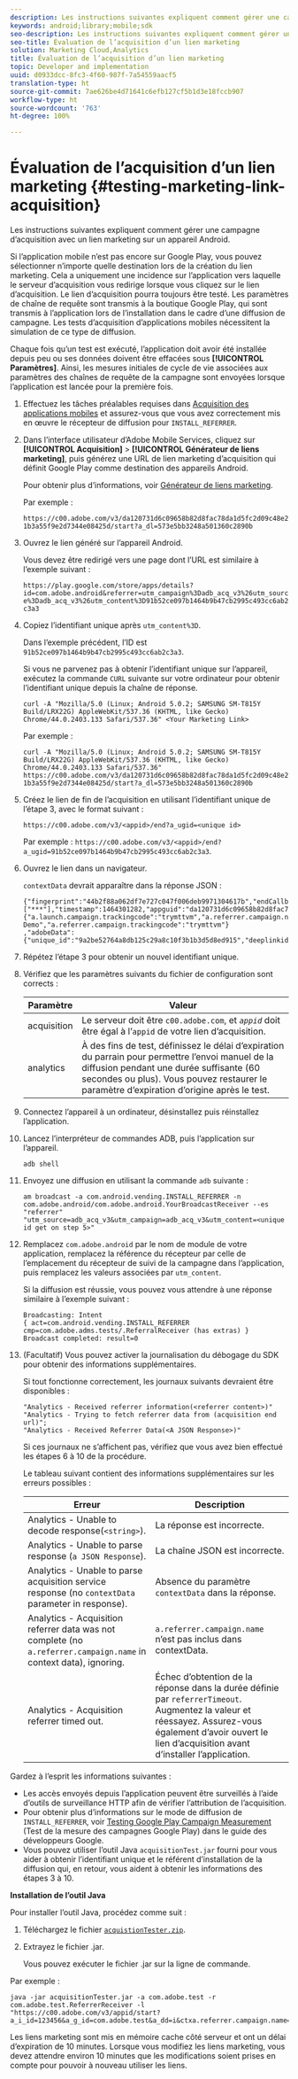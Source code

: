 ```yaml
---
description: Les instructions suivantes expliquent comment gérer une campagne d’acquisition avec un lien marketing sur un appareil Android.
keywords: android;library;mobile;sdk
seo-description: Les instructions suivantes expliquent comment gérer une campagne d’acquisition avec un lien marketing sur un appareil Android.
seo-title: Évaluation de l’acquisition d’un lien marketing
solution: Marketing Cloud,Analytics
title: Évaluation de l’acquisition d’un lien marketing
topic: Developer and implementation
uuid: d0933dcc-8fc3-4f60-987f-7a54559aacf5
translation-type: ht
source-git-commit: 7ae626be4d71641c6efb127cf5b1d3e18fccb907
workflow-type: ht
source-wordcount: '763'
ht-degree: 100%

---
```



# Évaluation de l’acquisition d’un lien marketing {#testing-marketing-link-acquisition}

Les instructions suivantes expliquent comment gérer une campagne d’acquisition avec un lien marketing sur un appareil Android.

Si l’application mobile n’est pas encore sur Google Play, vous pouvez sélectionner n’importe quelle destination lors de la création du lien marketing. Cela a uniquement une incidence sur l’application vers laquelle le serveur d’acquisition vous redirige lorsque vous cliquez sur le lien d’acquisition. Le lien d’acquisition pourra toujours être testé. Les paramètres de chaîne de requête sont transmis à la boutique Google Play, qui sont transmis à l’application lors de l’installation dans le cadre d’une diffusion de campagne. Les tests d’acquisition d’applications mobiles nécessitent la simulation de ce type de diffusion.

Chaque fois qu’un test est exécuté, l’application doit avoir été installée depuis peu ou ses données doivent être effacées sous **[!UICONTROL Paramètres]**. Ainsi, les mesures initiales de cycle de vie associées aux paramètres des chaînes de requête de la campagne sont envoyées lorsque l’application est lancée pour la première fois.

1. Effectuez les tâches préalables requises dans [Acquisition des applications mobiles](/help/android/acquisition-main/acquisition.md) et assurez-vous que vous avez correctement mis en œuvre le récepteur de diffusion pour `INSTALL_REFERRER`.
1. Dans l’interface utilisateur d’Adobe Mobile Services, cliquez sur **[!UICONTROL Acquisition]** > **[!UICONTROL Générateur de liens marketing]**, puis générez une URL de lien marketing d’acquisition qui définit Google Play comme destination des appareils Android.

   Pour obtenir plus d’informations, voir [Générateur de liens marketing](/help/using/acquisition-main/c-marketing-links-builder/c-marketing-links-builder.md).

   Par exemple :

   `https://c00.adobe.com/v3/da120731d6c09658b82d8fac78da1d5fc2d09c48e21b3a55f9e2d7344e08425d/start?a_dl=573e5bb3248a501360c2890b`

1. Ouvrez le lien généré sur l’appareil Android.

   Vous devez être redirigé vers une page dont l’URL est similaire à l’exemple suivant :

   `https://play.google.com/store/apps/details?id=com.adobe.android&referrer=utm_campaign%3Dadb_acq_v3%26utm_source%3Dadb_acq_v3%26utm_content%3D91b52ce097b1464b9b47cb2995c493cc6ab2c3a3`

1. Copiez l’identifiant unique après `utm_content%3D`.

   Dans l’exemple précédent, l’ID est `91b52ce097b1464b9b47cb2995c493cc6ab2c3a3`.

   Si vous ne parvenez pas à obtenir l’identifiant unique sur l’appareil, exécutez la commande `CURL` suivante sur votre ordinateur pour obtenir l’identifiant unique depuis la chaîne de réponse.

   `curl -A "Mozilla/5.0 (Linux; Android 5.0.2; SAMSUNG SM-T815Y Build/LRX22G) AppleWebKit/537.36 (KHTML, like Gecko) Chrome/44.0.2403.133 Safari/537.36" <Your Marketing Link>`

   Par exemple :

   `curl -A "Mozilla/5.0 (Linux; Android 5.0.2; SAMSUNG SM-T815Y Build/LRX22G) AppleWebKit/537.36 (KHTML, like Gecko) Chrome/44.0.2403.133 Safari/537.36" https://c00.adobe.com/v3/da120731d6c09658b82d8fac78da1d5fc2d09c48e21b3a55f9e2d7344e08425d/start?a_dl=573e5bb3248a501360c2890b`

1. Créez le lien de fin de l’acquisition en utilisant l’identifiant unique de l’étape 3, avec le format suivant :

   `https://c00.adobe.com/v3/<appid>/end?a_ugid=<unique id>`

   Par exemple : `https://c00.adobe.com/v3/<appid>/end?a_ugid=91b52ce097b1464b9b47cb2995c493cc6ab2c3a3`.

1. Ouvrez le lien dans un navigateur.

   `contextData` devrait apparaître dans la réponse JSON :

   ```
   {"fingerprint":"44b2f88a062df7e727c047f006deb9971304617b","endCallbacks":["***"],"timestamp":1464301282,"appguid":"da120731d6c09658b82d8fac78da1d5fc2d09c48e21b3a55f9e2d7344e08425d","contextData": 
   {"a.launch.campaign.trackingcode":"trymttvm","a.referrer.campaign.name":"Android Demo","a.referrer.campaign.trackingcode":"trymttvm"} 
   ,"adobeData":{"unique_id":"9a2be52764a8db125c29a8c10f3b1b3d5d8ed915","deeplinkid":"57476c26072932ec6d3a470b"}}.
   ```

1. Répétez l’étape 3 pour obtenir un nouvel identifiant unique.
1. Vérifiez que les paramètres suivants du fichier de configuration sont corrects :

   | Paramètre | Valeur |
   |--- |--- |
   | acquisition | Le serveur doit être `c00.adobe.com`, et *`appid`* doit être égal à l’`appid` de votre lien d’acquisition. |
   | analytics | À des fins de test, définissez le délai d’expiration du parrain pour permettre l’envoi manuel de la diffusion pendant une durée suffisante (60 secondes ou plus). Vous pouvez restaurer le paramètre d’expiration d’origine après le test. |

1. Connectez l’appareil à un ordinateur, désinstallez puis réinstallez l’application.
1. Lancez l’interpréteur de commandes ADB, puis l’application sur l’appareil.

   ```
   adb shell
   ```

1. Envoyez une diffusion en utilisant la commande `adb` suivante :

   ```
   am broadcast -a com.android.vending.INSTALL_REFERRER -n com.adobe.android/com.adobe.android.YourBroadcastReceiver --es "referrer" "utm_source=adb_acq_v3&utm_campaign=adb_acq_v3&utm_content=<unique id get on step 5>"
   ```

1. Remplacez `com.adobe.android` par le nom de module de votre application, remplacez la référence du récepteur par celle de l’emplacement du récepteur de suivi de la campagne dans l’application, puis remplacez les valeurs associées par `utm_content`.

   Si la diffusion est réussie, vous pouvez vous attendre à une réponse similaire à l’exemple suivant :

   ```
   Broadcasting: Intent 
   { act=com.android.vending.INSTALL_REFERRER cmp=com.adobe.adms.tests/.ReferralReceiver (has extras) } 
   Broadcast completed: result=0 
   ```

1. (Facultatif) Vous pouvez activer la journalisation du débogage du SDK pour obtenir des informations supplémentaires.

   Si tout fonctionne correctement, les journaux suivants devraient être disponibles :

   ```
   "Analytics - Received referrer information(<referrer content>)" 
   "Analytics - Trying to fetch referrer data from (acquisition end url)"; 
   "Analytics - Received Referrer Data(<A JSON Response>)"
   ```

   Si ces journaux ne s’affichent pas, vérifiez que vous avez bien effectué les étapes 6 à 10 de la procédure.

   Le tableau suivant contient des informations supplémentaires sur les erreurs possibles :

   | Erreur | Description |
   |--- |--- |
   | Analytics - Unable to decode response(`<string>`). | La réponse est incorrecte. |
   | Analytics - Unable to parse response (`a JSON Response`). | La chaîne JSON est incorrecte. |
   | Analytics - Unable to parse acquisition service response (no `contextData` parameter in response). | Absence du paramètre `contextData` dans la réponse. |
   | Analytics - Acquisition referrer data was not complete (no `a.referrer.campaign.name` in context data), ignoring. | `a.referrer.campaign.name` n’est pas inclus dans contextData. |
   | Analytics - Acquisition referrer timed out. | Échec d’obtention de la réponse dans la durée définie par `referrerTimeout`. Augmentez la valeur et réessayez.  Assurez-vous également d’avoir ouvert le lien d’acquisition avant d’installer l’application. |

Gardez à l’esprit les informations suivantes :

* Les accès envoyés depuis l’application peuvent être surveillés à l’aide d’outils de surveillance HTTP afin de vérifier l’attribution de l’acquisition.
* Pour obtenir plus d’informations sur le mode de diffusion de `INSTALL_REFERRER`, voir [Testing Google Play Campaign Measurement](https://developers.google.com/analytics/solutions/testing-play-campaigns) (Test de la mesure des campagnes Google Play) dans le guide des développeurs Google.
* Vous pouvez utiliser l’outil Java `acquisitionTest.jar` fourni pour vous aider à obtenir l’identifiant unique et le référent d’installation de la diffusion qui, en retour, vous aident à obtenir les informations des étapes 3 à 10.

**Installation de l’outil Java**

Pour installer l’outil Java, procédez comme suit :

1. Téléchargez le fichier [`acquistionTester.zip`](../assets/acquisitionTester.zip).
1. Extrayez le fichier .jar.

   Vous pouvez exécuter le fichier .jar sur la ligne de commande.

Par exemple :

```
java -jar acquisitionTester.jar -a com.adobe.test -r com.adobe.test.ReferrerReceiver -l "https://c00.adobe.com/v3/appid/start?a_i_id=123456&a_g_id=com.adobe.test&a_dd=i&ctxa.referrer.campaign.name=name&ctxa.referrer.campaign.trackingcode=1234
```

Les liens marketing sont mis en mémoire cache côté serveur et ont un délai d’expiration de 10 minutes. Lorsque vous modifiez les liens marketing, vous devez attendre environ 10 minutes que les modifications soient prises en compte pour pouvoir à nouveau utiliser les liens.
